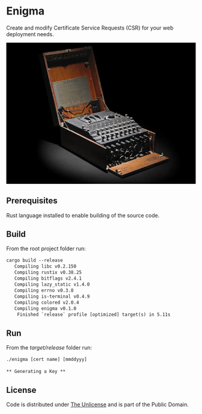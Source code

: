 # Enigma

Create and modify Certificate Service Requests (CSR) for your web deployment needs.

![Enigma](enigma.webp)

## Prerequisites

Rust language installed to enable building of the source code.

## Build

From the root project folder run:

```
cargo build --release
   Compiling libc v0.2.150
   Compiling rustix v0.38.25
   Compiling bitflags v2.4.1
   Compiling lazy_static v1.4.0
   Compiling errno v0.3.8
   Compiling is-terminal v0.4.9
   Compiling colored v2.0.4
   Compiling enigma v0.1.0
    Finished `release` profile [optimized] target(s) in 5.11s
```

## Run

From the *target/release* folder run:

``` console
./enigma [cert name] [mmddyyy]

** Generating a Key **
```

## License

Code is distributed under [The Unlicense](https://github.com/farghul/enigma/blob/main/LICENSE.md) and is part of the Public Domain.